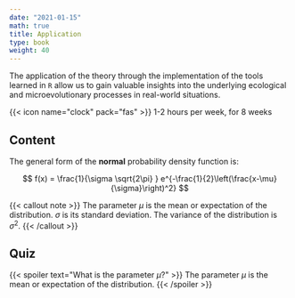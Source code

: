 ```yaml
---
date: "2021-01-15"
math: true
title: Application
type: book
weight: 40
---
```


The application of the theory through the implementation of the tools learned in `R` allow us to gain valuable insights into the underlying ecological and microevolutionary processes in real-world situations.

<!--more-->

{{< icon name="clock" pack="fas" >}} 1-2 hours per week, for 8 weeks

## Content

The general form of the **normal** probability density function is:

$$
f(x) = \frac{1}{\sigma \sqrt{2\pi} } e^{-\frac{1}{2}\left(\frac{x-\mu}{\sigma}\right)^2}
$$

{{< callout note >}}
The parameter $\mu$ is the mean or expectation of the distribution.
$\sigma$ is its standard deviation.
The variance of the distribution is $\sigma^{2}$.
{{< /callout >}}

## Quiz

{{< spoiler text="What is the parameter $\mu$?" >}}
The parameter $\mu$ is the mean or expectation of the distribution.
{{< /spoiler >}}
